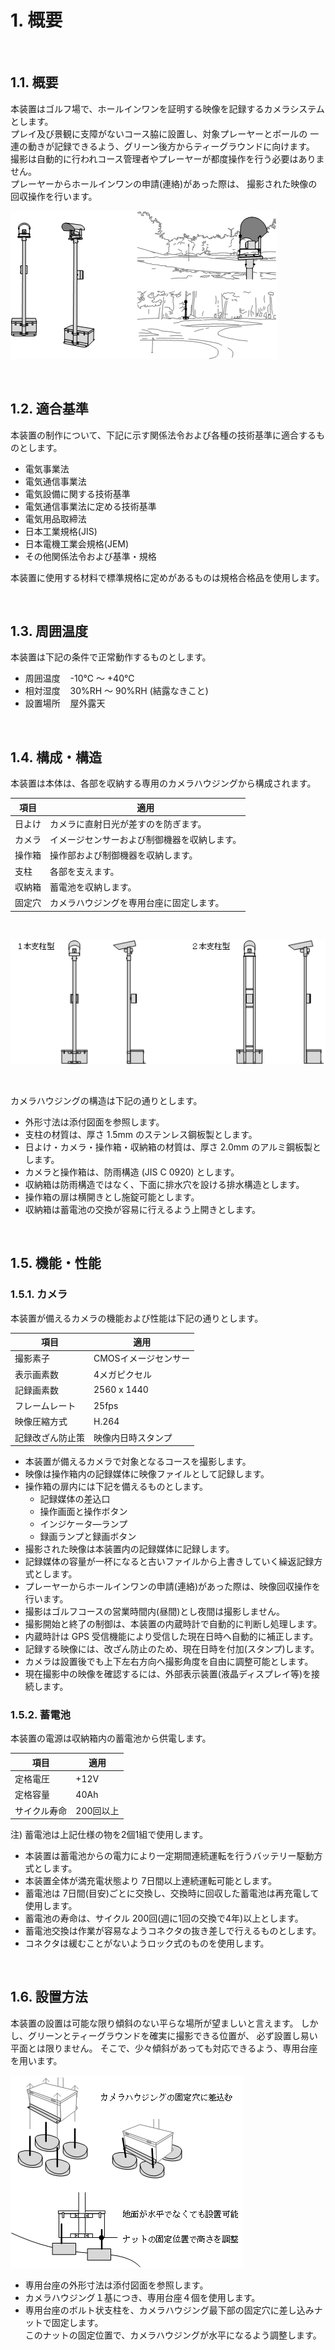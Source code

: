 # 1. 概要

<br>

## 1.1. 概要

本装置はゴルフ場で、ホールインワンを証明する映像を記録するカメラシステムとします。<br>
プレイ及び景観に支障がないコース脇に設置し、対象プレーヤーとボールの
一連の動きが記録できるよう、グリーン後方からティーグラウンドに向けます。<br>
撮影は自動的に行われコース管理者やプレーヤーが都度操作を行う必要はありません。<br>
プレーヤーからホールインワンの申請(連絡)があった際は、
撮影された映像の回収操作を行います。

![](image/overview01.png)

<br>

## 1.2. 適合基準

本装置の制作について、下記に示す関係法令および各種の技術基準に適合するものとします。
- 電気事業法
- 電気通信事業法
- 電気設備に関する技術基準
- 電気通信事業法に定める技術基準
- 電気用品取締法
- 日本工業規格(JIS)
- 日本電機工業会規格(JEM)
- その他関係法令および基準・規格

本装置に使用する材料で標準規格に定めがあるものは規格合格品を使用します。

<br>

## 1.3. 周囲温度

本装置は下記の条件で正常動作するものとします。
- 周囲温度 &nbsp;&nbsp; -10℃ ～ +40℃
- 相対湿度 &nbsp;&nbsp; 30%RH ～ 90%RH (結露なきこと)
- 設置場所 &nbsp;&nbsp; 屋外露天

<br>

## 1.4. 構成・構造

本装置は本体は、各部を収納する専用のカメラハウジングから構成されます。

項目|適用
----|----
日よけ|カメラに直射日光が差すのを防ぎます。
カメラ|イメージセンサーおよび制御機器を収納します。
操作箱|操作部および制御機器を収納します。
支柱|各部を支えます。
収納箱|蓄電池を収納します。
固定穴|カメラハウジングを専用台座に固定します。

<br>

![](image/overview02.png)

<br>

カメラハウジングの構造は下記の通りとします。
- 外形寸法は添付図面を参照します。
- 支柱の材質は、厚さ 1.5mm のステンレス鋼板製とします。
- 日よけ・カメラ・操作箱・収納箱の材質は、厚さ 2.0mm のアルミ鋼板製とします。
- カメラと操作箱は、防雨構造 (JIS C 0920) とします。
- 収納箱は防雨構造ではなく、下面に排水穴を設ける排水構造とします。
- 操作箱の扉は横開きとし施錠可能とします。
- 収納箱は蓄電池の交換が容易に行えるよう上開きとします。

<br>

## 1.5. 機能・性能

### 1.5.1. カメラ

本装置が備えるカメラの機能および性能は下記の通りとします。

項目|適用
----|----
撮影素子|CMOSイメージセンサー
表示画素数|4メガピクセル
記録画素数|2560 x 1440
フレームレート|25fps
映像圧縮方式|H.264
記録改ざん防止策|映像内日時スタンプ

- 本装置が備えるカメラで対象となるコースを撮影します。
- 映像は操作箱内の記録媒体に映像ファイルとして記録します。
- 操作箱の扉内には下記を備えるものとします。
    - 記録媒体の差込口
    - 操作画面と操作ボタン
    - インジケータ―ランプ
    - 録画ランプと録画ボタン
- 撮影された映像は本装置内の記録媒体に記録します。
- 記録媒体の容量が一杯になると古いファイルから上書きしていく繰返記録方式とします。
- プレーヤーからホールインワンの申請(連絡)があった際は、映像回収操作を行います。
- 撮影はゴルフコースの営業時間内(昼間)とし夜間は撮影しません。
- 撮影開始と終了の制御は、本装置の内蔵時計で自動的に判断し処理します。
- 内蔵時計は GPS 受信機能により受信した現在日時へ自動的に補正します。
- 記録する映像には、改ざん防止のため、現在日時を付加(スタンプ)します。
- カメラは設置後でも上下左右方向へ撮影角度を自由に調整可能とします。
- 現在撮影中の映像を確認するには、外部表示装置(液晶ディスプレイ等)を接続します。

### 1.5.2. 蓄電池

本装置の電源は収納箱内の蓄電池から供電します。

項目|適用
----|----
定格電圧|+12V
定格容量|40Ah
サイクル寿命|200回以上

注) 蓄電池は上記仕様の物を2個1組で使用します。
<br>

- 本装置は蓄電池からの電力により一定期間連続運転を行うバッテリー駆動方式とします。
- 本装置全体が満充電状態より 7日間以上連続運転可能とします。
- 蓄電池は 7日間(目安)ごとに交換し、交換時に回収した蓄電池は再充電して使用します。
- 蓄電池の寿命は、サイクル 200回(週に1回の交換で4年)以上とします。
- 蓄電池交換は作業が容易なようコネクタの抜き差しで行えるものとします。
- コネクタは緩むことがないようロック式のものを使用します。

<br>

## 1.6. 設置方法

本装置の設置は可能な限り傾斜のない平らな場所が望ましいと言えます。
しかし、グリーンとティーグラウンドを確実に撮影できる位置が、
必ず設置し易い平面とは限りません。
そこで、少々傾斜があっても対応できるよう、専用台座を用います。

![](image/overview03.png)

- 専用台座の外形寸法は添付図面を参照します。
- カメラハウジング１基につき、専用台座４個を使用します。
- 専用台座のボルト状支柱を、カメラハウジング最下部の固定穴に差し込みナットで固定します。<br>
このナットの固定位置で、カメラハウジングが水平になるよう調整します。

<br>
